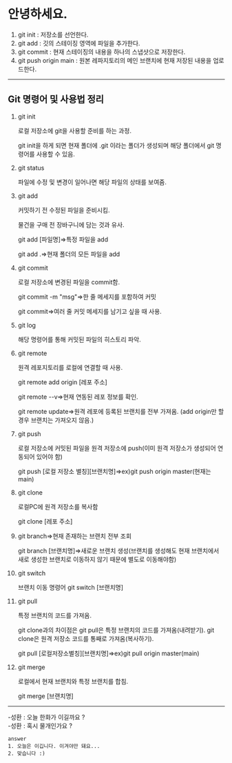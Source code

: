 # 안녕하세요.

1. git init : 저장소를 선언한다.
2. git add : 깃의 스테이징 영역에 파일을 추가한다.
3. git commit : 현재 스테이징의 내용을 하나의 스냅샷으로 저장한다.
4. git push origin main : 원본 레파지토리의 메인 브랜치에 현재 저장된 내용을 업로드한다.
----
## Git 명령어 및 사용법 정리
1. git init

    로컬 저장소에 git을 사용할 준비를 하는 과정.
    
    git init을 하게 되면 현재 폴더에 .git 이라는 폴더가 생성되며 해당 폴더에서 git 명령어를 사용할 수 있음.
2. git status

    파일에 수정 및 변경이 일어나면 해당 파일의 상태를 보여줌.
3. git add

    커밋하기 전 수정된 파일을 준비시킴.
    
    물건을 구매 전 장바구니에 담는 것과 유사.
    
    git add [파일명]=>특정 파일을 add
    
    git add .=>현재 폴더의 모든 파일을 add
4. git commit

    로컬 저장소에 변경된 파일을 commit함.
    
    git commit -m "msg"=>한 줄 메세지를 포함하여 커밋
    
    git commit=>여러 줄 커밋 메세지를 남기고 싶을 때 사용.
5. git log

    해당 명령어를 통해 커밋된 파일의 히스토리 파악.
6. git remote

    원격 레포지토리를 로컬에 연결할 때 사용.
    
    git remote add origin [레포 주소]
    
    git remote --v=>현재 연동된 레포 정보를 확인.
    
    git remote update=>원격 레포에 등록된 브랜치를 전부 가져옴. (add origin만 할 경우 브랜치는 가져오지 않음.)
7. git push

    로컬 저장소에 커밋된 파일을 원격 저장소에 push(이미 원격 저장소가 생성되어 연동되어 있어야 함)
    
    git push [로컬 저장소 별칭][브랜치명]=>ex)git push origin master(현재는 main)
8. git clone

    로컬PC에 원격 저장소를 복사함
    
    git clone [레포 주소]
9. git branch=>현재 존재하는 브랜치 전부 조회

    git branch [브랜치명]=>새로운 브랜치 생성(브랜치를 생성해도 현재 브랜치에서 새로 생성한 브랜치로 이동하지 않기 때문에 별도로 이동해야함)
10. git switch

    브랜치 이동 명령어 git switch [브랜치명]
11. git pull

    특정 브랜치의 코드를 가져옴.

    git clone과의 차이점은 git pull은 특정 브랜치의 코드를 가져옴(내려받기). git clone은 원격 저장소 코드를 통째로 가져옴(복사하기).
    
    git pull [로컬저장소별칭][브랜치명]=>ex)git pull origin master(main)

12. git merge

    로컬에서 현재 브랜치와 특정 브랜치를 합침.

    git merge [브랜치명]

---
 -성환 : 오늘 한화가 이길까요 ?<br>
 -성환 : 혹시 물개인가요 ?


    answer
    1. 오늘은 이깁니다. 이겨야만 돼요...
    2. 맞습니다 :)